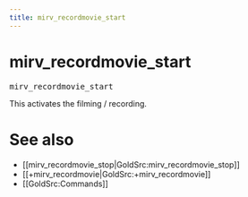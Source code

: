```yaml
---
title: mirv_recordmovie_start
---
```


# mirv_recordmovie_start

<tt>mirv_recordmovie_start</tt>

This activates the filming / recording.

# See also

* [[mirv_recordmovie_stop|GoldSrc:mirv_recordmovie_stop]]
* [[+mirv_recordmovie|GoldSrc:+mirv_recordmovie]]
* [[GoldSrc:Commands]]
